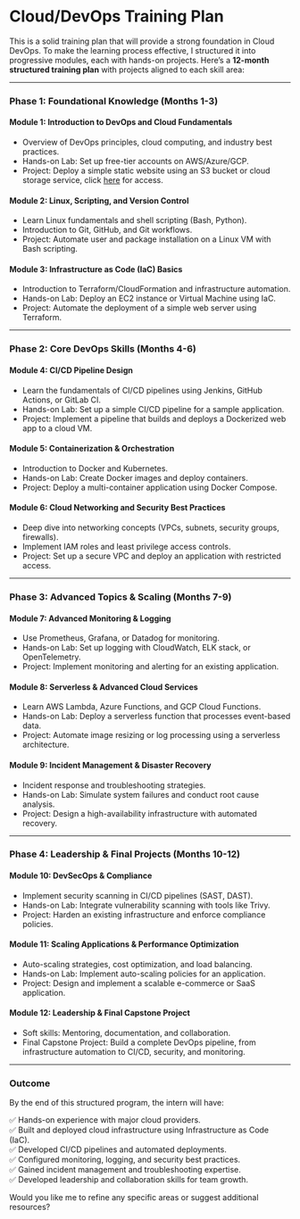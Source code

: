 # Cloud/DevOps Training Plan

This is a solid training plan that will provide a strong foundation in Cloud DevOps. To make the learning process effective, I structured it into progressive modules, each with hands-on projects. Here’s a **12-month structured training plan** with projects aligned to each skill area:

---

### **Phase 1: Foundational Knowledge (Months 1-3)**

#### **Module 1: Introduction to DevOps and Cloud Fundamentals**

- Overview of DevOps principles, cloud computing, and industry best practices.
- Hands-on Lab: Set up free-tier accounts on AWS/Azure/GCP.
- Project: Deploy a simple static website using an S3 bucket or cloud storage service, click [here](./Readme.md) for access.

#### **Module 2: Linux, Scripting, and Version Control**

- Learn Linux fundamentals and shell scripting (Bash, Python).
- Introduction to Git, GitHub, and Git workflows.
- Project: Automate user and package installation on a Linux VM with Bash scripting.

#### **Module 3: Infrastructure as Code (IaC) Basics**

- Introduction to Terraform/CloudFormation and infrastructure automation.
- Hands-on Lab: Deploy an EC2 instance or Virtual Machine using IaC.
- Project: Automate the deployment of a simple web server using Terraform.

---

### **Phase 2: Core DevOps Skills (Months 4-6)**

#### **Module 4: CI/CD Pipeline Design**

- Learn the fundamentals of CI/CD pipelines using Jenkins, GitHub Actions, or GitLab CI.
- Hands-on Lab: Set up a simple CI/CD pipeline for a sample application.
- Project: Implement a pipeline that builds and deploys a Dockerized web app to a cloud VM.

#### **Module 5: Containerization & Orchestration**

- Introduction to Docker and Kubernetes.
- Hands-on Lab: Create Docker images and deploy containers.
- Project: Deploy a multi-container application using Docker Compose.

#### **Module 6: Cloud Networking and Security Best Practices**

- Deep dive into networking concepts (VPCs, subnets, security groups, firewalls).
- Implement IAM roles and least privilege access controls.
- Project: Set up a secure VPC and deploy an application with restricted access.

---

### **Phase 3: Advanced Topics & Scaling (Months 7-9)**

#### **Module 7: Advanced Monitoring & Logging**

- Use Prometheus, Grafana, or Datadog for monitoring.
- Hands-on Lab: Set up logging with CloudWatch, ELK stack, or OpenTelemetry.
- Project: Implement monitoring and alerting for an existing application.

#### **Module 8: Serverless & Advanced Cloud Services**

- Learn AWS Lambda, Azure Functions, and GCP Cloud Functions.
- Hands-on Lab: Deploy a serverless function that processes event-based data.
- Project: Automate image resizing or log processing using a serverless architecture.

#### **Module 9: Incident Management & Disaster Recovery**

- Incident response and troubleshooting strategies.
- Hands-on Lab: Simulate system failures and conduct root cause analysis.
- Project: Design a high-availability infrastructure with automated recovery.

---

### **Phase 4: Leadership & Final Projects (Months 10-12)**

#### **Module 10: DevSecOps & Compliance**

- Implement security scanning in CI/CD pipelines (SAST, DAST).
- Hands-on Lab: Integrate vulnerability scanning with tools like Trivy.
- Project: Harden an existing infrastructure and enforce compliance policies.

#### **Module 11: Scaling Applications & Performance Optimization**

- Auto-scaling strategies, cost optimization, and load balancing.
- Hands-on Lab: Implement auto-scaling policies for an application.
- Project: Design and implement a scalable e-commerce or SaaS application.

#### **Module 12: Leadership & Final Capstone Project**

- Soft skills: Mentoring, documentation, and collaboration.
- Final Capstone Project: Build a complete DevOps pipeline, from infrastructure automation to CI/CD, security, and monitoring.

---

### **Outcome**

By the end of this structured program, the intern will have:

✅ Hands-on experience with major cloud providers.  
✅ Built and deployed cloud infrastructure using Infrastructure as Code (IaC).  
✅ Developed CI/CD pipelines and automated deployments.  
✅ Configured monitoring, logging, and security best practices.  
✅ Gained incident management and troubleshooting expertise.  
✅ Developed leadership and collaboration skills for team growth.

Would you like me to refine any specific areas or suggest additional resources?
